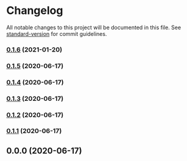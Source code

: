 # Changelog

All notable changes to this project will be documented in this file. See [standard-version](https://github.com/conventional-changelog/standard-version) for commit guidelines.

### [0.1.6](https://github.com/dezmound/catchee/compare/v0.1.5...v0.1.6) (2021-01-20)

### [0.1.5](https://github.com/dezmound/catchee/compare/v0.1.4...v0.1.5) (2020-06-17)

### [0.1.4](https://github.com/dezmound/catchee/compare/v0.1.3...v0.1.4) (2020-06-17)

### [0.1.3](https://github.com/dezmound/catchee/compare/v0.1.2...v0.1.3) (2020-06-17)

### [0.1.2](https://github.com/dezmound/catchee/compare/v0.1.1...v0.1.2) (2020-06-17)

### [0.1.1](https://github.com/dezmound/catchee/compare/v0.1.0...v0.1.1) (2020-06-17)

## 0.0.0 (2020-06-17)
